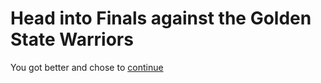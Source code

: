 # Head into Finals against the Golden State Warriors

You got better and chose to [continue](../win-the-championship-and-become-the-finals-mvp.md)
